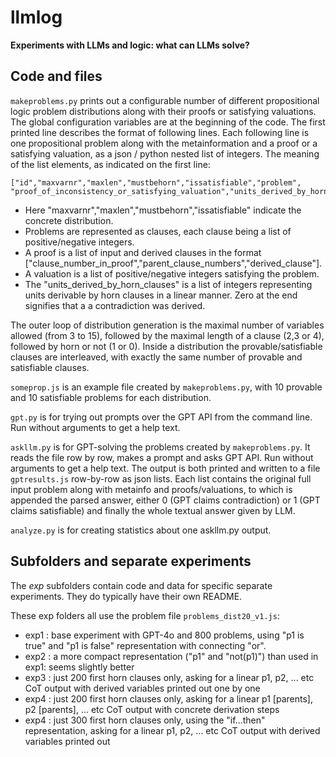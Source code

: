 # llmlog

**Experiments with LLMs and logic: what can LLMs solve?**

## Code and files

`makeproblems.py` prints out a configurable number of different propositional logic problem distributions along with their proofs or satisfying valuations.
The global configuration variables are at the beginning of the code. The first printed line describes the format of following lines.
Each following line is one propositional problem along with the metainformation and a proof or a satisfying valuation, as a json / python nested list of integers.
The meaning of the list elements, as indicated on the first line:

    ["id","maxvarnr","maxlen","mustbehorn","issatisfiable","problem", 
    "proof_of_inconsistency_or_satisfying_valuation","units_derived_by_horn_clauses"]

* Here "maxvarnr","maxlen","mustbehorn","issatisfiable" indicate the concrete distribution. 
* Problems are represented as clauses, each clause being a list of positive/negative integers. 
* A proof is a list of input and derived clauses in the format 
["clause_number_in_proof","parent_clause_numbers","derived_clause"]. 
* A valuation is a list of positive/negative integers satisfying the problem.
* The "units_derived_by_horn_clauses" is a list of integers representing units derivable by horn clauses in a linear manner. Zero at the end signifies that a a contradiction was derived.

The outer loop of distribution generation is the maximal number of variables allowed (from 3 to 15), followed by the maximal length of a clause (2,3 or 4), followed by horn or not (1 or 0). Inside a distribution the provable/satisfiable clauses are interleaved, with exactly the same number of provable and satisfiable clauses.

`someprop.js` is an example file created by `makeproblems.py`, with 10 provable and 10 satisfiable problems for each distribution.

`gpt.py` is for trying out prompts over the GPT API from the command line. Run without arguments to get a help text.

`askllm.py` is for GPT-solving the problems created by `makeproblems.py`. It reads the file row by row, makes a prompt and asks GPT API.
Run without arguments to get a help text. The output is both printed and written to a file `gptresults.js` row-by-row as json lists. Each list
contains the original full input problem along with metainfo and proofs/valuations, to which is appended the parsed answer, either 0 (GPT claims contradiction) or 1 (GPT claims satisfiable) and finally the whole textual answer given by LLM.

`analyze.py` is for creating statistics about one askllm.py output.

## Subfolders and separate experiments 

The *exp* subfolders contain code and data for specific separate experiments. They do typically have their own README.

These exp folders all use the problem file `problems_dist20_v1.js`:

* exp1 : base experiment with GPT-4o and 800 problems, using "p1 is true" and "p1 is false" representation with connecting "or".
* exp2 : a more compact representation ("p1" and "not(p1)") than used in exp1: seems slightly better
* exp3 : just 200 first horn clauses only, asking for a linear p1, p2, ... etc CoT output with derived variables printed out one by one
* exp4 : just 200 first horn clauses only, asking for a linear p1 [parents], p2 [parents], ... etc CoT output with concrete derivation steps
* exp4 : just 300 first horn clauses only, using the "if...then" representation, asking for a linear p1, p2, ... etc CoT output with derived variables printed out 